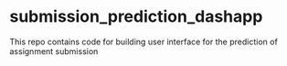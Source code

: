 # submission_prediction_dashapp
This repo contains code for building user interface for the prediction of assignment submission
